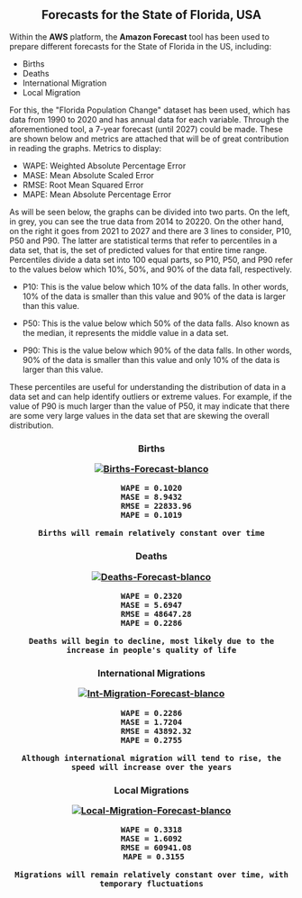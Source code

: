 # <h2 align=center> Forecasts for the State of Florida, USA
  
Within the **AWS** platform, the **Amazon Forecast** tool has been used to prepare different forecasts for the State of Florida in the US, including:
  - Births
  - Deaths
  - International Migration
  - Local Migration
  
For this, the "Florida Population Change" dataset has been used, which has data from 1990 to 2020 and has annual data for each variable.
Through the aforementioned tool, a 7-year forecast (until 2027) could be made. These are shown below and metrics are attached that will be of great contribution in reading the graphs.
Metrics to display:
  - WAPE: Weighted Absolute Percentage Error
  - MASE: Mean Absolute Scaled Error
  - RMSE: Root Mean Squared Error
  - MAPE: Mean Absolute Percentage Error
  
  As will be seen below, the graphs can be divided into two parts.
  On the left, in grey, you can see the true data from 2014 to 20220.
  On the other hand, on the right it goes from 2021 to 2027 and there are 3 lines to consider, P10, P50 and P90.
  The latter are statistical terms that refer to percentiles in a data set, that is, the set of predicted values for that entire time range. Percentiles divide a data set into 100 equal parts, so P10, P50, and P90 refer to the values below which 10%, 50%, and 90% of the data fall, respectively.
- P10: This is the value below which 10% of the data falls. In other words, 10% of the data is smaller than this value and 90% of the data is larger than this value.

- P50: This is the value below which 50% of the data falls. Also known as the median, it represents the middle value in a data set.

- P90: This is the value below which 90% of the data falls. In other words, 90% of the data is smaller than this value and only 10% of the data is larger than this value.

These percentiles are useful for understanding the distribution of data in a data set and can help identify outliers or extreme values. For example, if the value of P90 is much larger than the value of P50, it may indicate that there are some very large values ​​in the data set that are skewing the overall distribution.
  
  <h3 align=center> Births
    
  
<a align=center href="https://ibb.co/7RnTKH1"><img src="https://i.ibb.co/3Mp8cwC/Births-Forecast-blanco.png" alt="Births-Forecast-blanco" border="0"></a>

    WAPE = 0.1020
    MASE = 8.9432
      RMSE = 22833.96
    MAPE = 0.1019

    Births will remain relatively constant over time
    
  <h3 align=center> Deaths
  
<a align=center href="https://ibb.co/0ZCm7Sw"><img src="https://i.ibb.co/QnPpgR5/Deaths-Forecast-blanco.png" alt="Deaths-Forecast-blanco" border="0"></a>  

    WAPE = 0.2320
    MASE = 5.6947
      RMSE = 48647.28
    MAPE = 0.2286
    
    Deaths will begin to decline, most likely due to the increase in people's quality of life
    
  <h3 align=center>International Migrations
  
<a align=center href="https://ibb.co/xqMDwFy"><img src="https://i.ibb.co/TMHkJWZ/Int-Migration-Forecast-blanco.png" alt="Int-Migration-Forecast-blanco" border="0"></a>

    WAPE = 0.2286
    MASE = 1.7204
      RMSE = 43892.32
    MAPE = 0.2755
    
    Although international migration will tend to rise, the speed will increase over the years
    
  <h3 align=center>Local Migrations
  
<a align=center href="https://ibb.co/yg5cNTq"><img src="https://i.ibb.co/GCk4dwR/Local-Migration-Forecast-blanco.png" alt="Local-Migration-Forecast-blanco" border="0"></a>
 
    WAPE = 0.3318
    MASE = 1.6092
      RMSE = 60941.08
     MAPE = 0.3155
    
    Migrations will remain relatively constant over time, with temporary fluctuations
   

